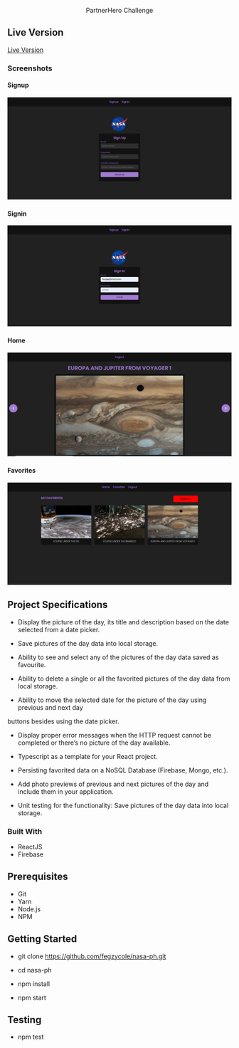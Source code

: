 <p align="center">
  PartnerHero Challenge
</p>



## Live Version

[Live Version](https://nasa-potday.herokuapp.com/)


### Screenshots

#### Signup

![screenshots](screenshots/signup.PNG)

#### Signin
![screenshots](screenshots/signin.PNG)

#### Home
![screenshots](screenshots/home.PNG)

#### Favorites
![screenshots](screenshots/favorites.PNG)


## Project Specifications

- Display the picture of the day, its title and description based on the date selected from a
date picker.

- Save pictures of the day data into local storage.

- Ability to see and select any of the pictures of the day data saved as favourite.

- Ability to delete a single or all the favorited pictures of the day data from local storage.

- Ability to move the selected date for the picture of the day using previous and next day

buttons besides using the date picker.

- Display proper error messages when the HTTP request cannot be completed or there’s
no picture of the day available.

- Typescript as a template for your React project.

- Persisting favorited data on a NoSQL Database (Firebase, Mongo, etc.).

- Add photo previews of previous and next pictures of the day and include them in your
application.

- Unit testing for the functionality: Save pictures of the day data into local storage.



### Built With

- ReactJS
- Firebase


## Prerequisites
 - Git
 - Yarn
 - Node.js
 - NPM


## Getting Started

- git clone https://github.com/fegzycole/nasa-ph.git

- cd nasa-ph

- npm install

- npm start

## Testing

- npm test